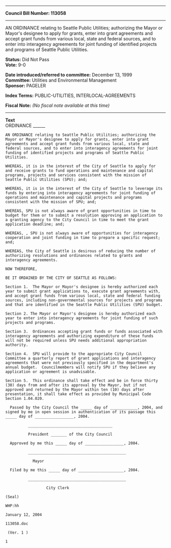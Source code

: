 * * * * *  
  
**Council Bill Number: [](#h0)[](#h2)113058**  
  
* * * * *  
  
AN ORDINANCE relating to Seattle Public Utilities; authorizing the Mayor or Mayor's designee to apply for grants, enter into grant agreements and accept grant funds from various local, state and federal sources, and to enter into interagency agreements for joint funding of identified projects and programs of Seattle Public Utilities.  
  
**Status:** Did Not Pass   
**Vote:** 9-0   
  
**Date introduced/referred to committee:** December 13, 1999   
**Committee:** Utilities and Environmental Management   
**Sponsor:** PAGELER   
  
**Index Terms:** PUBLIC-UTILITIES, INTERLOCAL-AGREEMENTS  
  
**Fiscal Note:** *(No fiscal note available at this time)*  
  
* * * * *  
  
**Text**  
    ORDINANCE ______  
  
    AN ORDINANCE relating to Seattle Public Utilities; authorizing the  
    Mayor or Mayor's designee to apply for grants, enter into grant  
    agreements and accept grant funds from various local, state and  
    federal sources, and to enter into interagency agreements for joint  
    funding of identified projects and programs of Seattle Public  
    Utilities.  
  
    WHEREAS, it is in the interest of the City of Seattle to apply for  
    and receive grants to fund operations and maintenance and capital  
    programs, projects and services consistent with the mission of  
    Seattle Public Utilities (SPU); and;  
  
    WHEREAS, it is in the interest of the City of Seattle to leverage its  
    funds by entering into interagency agreements for joint funding of  
    operations and maintenance and capital projects and programs  
    consistent with the mission of SPU; and;  
  
    WHEREAS, SPU is not always aware of grant opportunities in time to  
    budget for them or to submit a resolution approving an application to  
    a granting agency to the City Council in time to meet the grant  
    application deadline; and;  
  
    WHEREAS, , SPU is not always aware of opportunities for interagency  
    cooperation and joint funding in time to prepare a specific request;  
    and;  
  
    WHEREAS, the City of Seattle is desirous of reducing the number of  
    authorizing resolutions and ordinances related to grants and  
    interagency agreements.  
  
    NOW THEREFORE,  
  
    BE IT ORDAINED BY THE CITY OF SEATTLE AS FOLLOWS:  
  
    Section 1.  The Mayor or Mayor's designee is hereby authorized each  
    year to submit grant applications to, execute grant agreements with,  
    and accept grant funds from various local, state and federal funding  
    sources, including non-governmental sources for projects and programs  
    and that are identified in the Seattle Public Utilities (SPU) budget.  
  
    Section 2. The Mayor or Mayor's designee is hereby authorized each  
    year to enter into interagency agreements for joint funding of such  
    projects and programs.  
  
    Section 3.  Ordinances accepting grant funds or funds associated with  
    interagency agreements and authorizing expenditure of these funds  
    will not be required unless SPU needs additional appropriation  
    authority.  
  
    Section 4.  SPU will provide to the appropriate City Council  
    Committee a quarterly report of grant applications and interagency  
    agreements that were not previously specified in the department's  
    annual budget.  Councilmembers will notify SPU if they believe any  
    application or agreement is unadvisable.  
  
    Section 5.  This ordinance shall take effect and be in force thirty  
    (30) days from and after its approval by the Mayor, but if not  
    approved and returned by the Mayor within ten (10) days after  
    presentation, it shall take effect as provided by Municipal Code  
    Section 1.04.020.  
  
      Passed by the City Council the _____ day of ____________, 2004, and  
    signed by me in open session in authentication of its passage this  
    _____ day of _________________, 2004.  
  
              _____________________________________  
  
              President _______ of the City Council  
  
      Approved by me this _____ day of _________________, 2004.  
  
              ___________________________________________  
  
                Mayor  
  
      Filed by me this _____ day of ____________________, 2004.  
  
              ___________________________________________  
  
                      City Clerk  
  
    (Seal)  
  
    WHP:hh  
  
    January 12, 2004  
  
    113058.doc  
  
     (Ver. 1 )  
  
    1  
